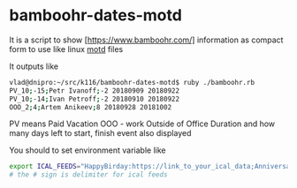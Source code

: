 # bamboohr-dates-motd

It is a script to show [https://www.bamboohr.com/] information as compact form to use like linux [motd] files

It outputs like
```sh
vlad@dnipro:~/src/k116/bamboohr-dates-motd$ ruby ./bamboohr.rb
PV_10;-15;Petr Ivanoff;-2 20180909 20180922
PV_10;-14;Ivan Petroff;-2 20180910 20180922
OOO_2;4;Artem Anikeev;8 20180928 20181002
```
PV means Paid Vacation
OOO - work Outside of Office
Duration and how many days left to start, finish event also displayed

You should to set environment variable like
```sh
export ICAL_FEEDS="HappyBirday:https://link_to_your_ical_data;Anniversary:http://appropriative.link"
# the # sign is delimiter for ical feeds
```


[https://www.bamboohr.com/]: <https://github.com/markdown-it/markdown-it>
[motd]: <https://wiki.debian.org/motd>

